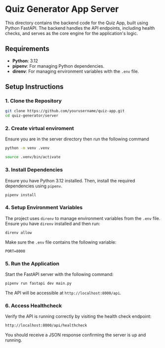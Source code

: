# Quiz Generator App Server

This directory contains the backend code for the Quiz App, built using Python FastAPI. The backend handles the API endpoints, including health checks, and serves as the core engine for the application's logic.

## Requirements

- **Python**: 3.12
- **pipenv**: For managing Python dependencies.
- **direnv**: For managing environment variables with the `.env` file.

## Setup Instructions

### 1. Clone the Repository

```bash
git clone https://github.com/yourusername/quiz-app.git
cd quiz-generator/server
```

### 2. Create virtual enviroment
Ensure you are in the server directory then run the following command

```bash
python -m venv .venv
```
```bash
source .venv/bin/activate
```

### 3. Install Dependencies

Ensure you have Python 3.12 installed. Then, install the required dependencies using `pipenv`.

```bash
pipenv install
```

### 4. Setup Environment Variables

The project uses `direnv` to manage environment variables from the `.env` file. Ensure you have `direnv` installed and then run:

```bash
direnv allow
```

Make sure the `.env` file contains the following variable:

```plaintext
PORT=8000
```

### 5. Run the Application

Start the FastAPI server with the following command:

```bash
pipenv run fastapi dev main.py
```

The API will be accessible at `http://localhost:8000/api`.

### 6. Access Healthcheck

Verify the API is running correctly by visiting the health check endpoint:

```bash
http://localhost:8000/api/healthcheck
```

You should receive a JSON response confirming the server is up and running.


